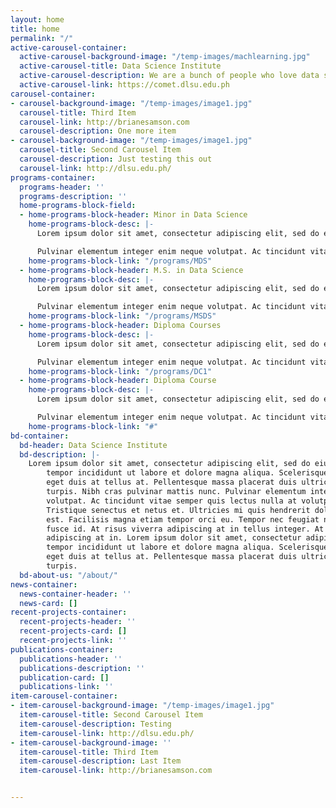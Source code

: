 ```yaml
---
layout: home
title: home
permalink: "/"
active-carousel-container:
  active-carousel-background-image: "/temp-images/machlearning.jpg"
  active-carousel-title: Data Science Institute
  active-carousel-description: We are a bunch of people who love data science.
  active-carousel-link: https://comet.dlsu.edu.ph
carousel-container:
- carousel-background-image: "/temp-images/image1.jpg"
  carousel-title: Third Item
  carousel-link: http://brianesamson.com
  carousel-description: One more item
- carousel-background-image: "/temp-images/image1.jpg"
  carousel-title: Second Carousel Item
  carousel-description: Just testing this out
  carousel-link: http://dlsu.edu.ph/
programs-container:
  programs-header: ''
  programs-description: ''
  home-programs-block-field:
  - home-programs-block-header: Minor in Data Science
    home-programs-block-desc: |-
      Lorem ipsum dolor sit amet, consectetur adipiscing elit, sed do eiusmod tempor incididunt ut labore et dolore magna aliqua. Scelerisque purus semper eget duis at tellus at

      Pulvinar elementum integer enim neque volutpat. Ac tincidunt vitae semper quis lectus nulla at volutpat diam. Tristique senectus et netus et. Ultricies mi quis hendrerit dolor magna eget est. Facilisis magna etiam tempor orci eu
    home-programs-block-link: "/programs/MDS"
  - home-programs-block-header: M.S. in Data Science
    home-programs-block-desc: |-
      Lorem ipsum dolor sit amet, consectetur adipiscing elit, sed do eiusmod tempor incididunt ut labore et dolore magna aliqua. Scelerisque purus semper eget duis at tellus at

      Pulvinar elementum integer enim neque volutpat. Ac tincidunt vitae semper quis lectus nulla at volutpat diam. Tristique senectus et netus et. Ultricies mi quis hendrerit dolor magna eget est. Facilisis magna etiam tempor orci eu
    home-programs-block-link: "/programs/MSDS"
  - home-programs-block-header: Diploma Courses
    home-programs-block-desc: |-
      Lorem ipsum dolor sit amet, consectetur adipiscing elit, sed do eiusmod tempor incididunt ut labore et dolore magna aliqua. Scelerisque purus semper eget duis at tellus at

      Pulvinar elementum integer enim neque volutpat. Ac tincidunt vitae semper quis lectus nulla at volutpat diam. Tristique senectus et netus et. Ultricies mi quis hendrerit dolor magna eget est. Facilisis magna etiam tempor orci eu
    home-programs-block-link: "/programs/DC1"
  - home-programs-block-header: Diploma Course
    home-programs-block-desc: |-
      Lorem ipsum dolor sit amet, consectetur adipiscing elit, sed do eiusmod tempor incididunt ut labore et dolore magna aliqua. Scelerisque purus semper eget duis at tellus at

      Pulvinar elementum integer enim neque volutpat. Ac tincidunt vitae semper quis lectus nulla at volutpat diam. Tristique senectus et netus et. Ultricies mi quis hendrerit dolor magna eget est. Facilisis magna etiam tempor orci eu
    home-programs-block-link: "#"
bd-container:
  bd-header: Data Science Institute
  bd-description: |-
    Lorem ipsum dolor sit amet, consectetur adipiscing elit, sed do eiusmod
        tempor incididunt ut labore et dolore magna aliqua. Scelerisque purus semper
        eget duis at tellus at. Pellentesque massa placerat duis ultricies lacus sed
        turpis. Nibh cras pulvinar mattis nunc. Pulvinar elementum integer enim neque
        volutpat. Ac tincidunt vitae semper quis lectus nulla at volutpat diam.
        Tristique senectus et netus et. Ultricies mi quis hendrerit dolor magna eget
        est. Facilisis magna etiam tempor orci eu. Tempor nec feugiat nisl pretium
        fusce id. At risus viverra adipiscing at in tellus integer. At risus viverra
        adipiscing at in. Lorem ipsum dolor sit amet, consectetur adipiscing elit, sed do eiusmod
        tempor incididunt ut labore et dolore magna aliqua. Scelerisque purus semper
        eget duis at tellus at. Pellentesque massa placerat duis ultricies lacus sed
        turpis.
  bd-about-us: "/about/"
news-container:
  news-container-header: ''
  news-card: []
recent-projects-container:
  recent-projects-header: ''
  recent-projects-card: []
  recent-projects-link: ''
publications-container:
  publications-header: ''
  publications-description: ''
  publication-card: []
  publications-link: ''
item-carousel-container:
- item-carousel-background-image: "/temp-images/image1.jpg"
  item-carousel-title: Second Carousel Item
  item-carousel-description: Testing
  item-carousel-link: http://dlsu.edu.ph/
- item-carousel-background-image: ''
  item-carousel-title: Third Item
  item-carousel-description: Last Item
  item-carousel-link: http://brianesamson.com


---
```


